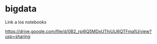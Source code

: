 # bigdata

Link a los notebooks

https://drive.google.com/file/d/0B2_rpj6Q5MDxUThiUlJ6QTFma1U/view?usp=sharing
